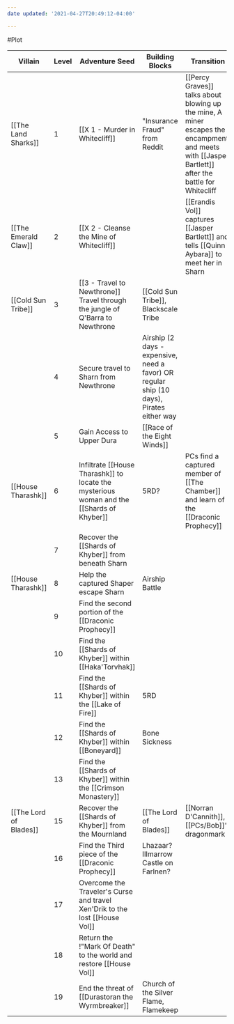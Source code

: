 ```yaml
---
date updated: '2021-04-27T20:49:12-04:00'

---
```


#Plot

| Villain                | Level | Adventure Seed                                                                            | Building Blocks                                                                          | Transition                                                                                                                                          |   |
| ---------------------- | ----- | ----------------------------------------------------------------------------------------- | ---------------------------------------------------------------------------------------- | --------------------------------------------------------------------------------------------------------------------------------------------------- | - |
| [[The Land Sharks]]    | 1     | [[X 1 - Murder in Whitecliff]]                                                            | "Insurance Fraud" from Reddit                                                            | [[Percy Graves]] talks about blowing up the mine, A miner escapes the encampment and meets with [[Jasper Bartlett]] after the battle for Whitecliff |   |
| [[The Emerald Claw]]   | 2     | [[X 2 - Cleanse the Mine of Whitecliff]]                                                  |                                                                                          | [[Erandis Vol]] captures [[Jasper Bartlett]] and tells [[Quinn Aybara]] to meet her in Sharn                                                        |   |
| [[Cold Sun Tribe]]     | 3     | [[3 - Travel to Newthrone]] Travel through the jungle of Q'Barra to Newthrone             | [[Cold Sun Tribe]], Blackscale Tribe                                                     |                                                                                                                                                     |   |
|                        | 4     | Secure travel to Sharn from Newthrone                                                     | Airship (2 days - expensive, need a favor) OR regular ship (10 days), Pirates either way |                                                                                                                                                     |   |
|                        | 5     | Gain Access to Upper Dura                                                                 | [[Race of the Eight Winds]]                                                              |                                                                                                                                                     |   |
| [[House Tharashk]]     | 6     | Infiltrate [[House Tharashk]] to locate the mysterious woman and the [[Shards of Khyber]] | 5RD?                                                                                     | PCs find a captured member of [[The Chamber]] and learn of the [[Draconic Prophecy]]                                                                |   |
|                        | 7     | Recover the [[Shards of Khyber]] from beneath Sharn                                       |                                                                                          |                                                                                                                                                     |   |
| [[House Tharashk]]     | 8     | Help the captured Shaper escape Sharn                                                     | Airship Battle                                                                           |                                                                                                                                                     |   |
|                        | 9     | Find the second portion of the [[Draconic Prophecy]]                                      |                                                                                          |                                                                                                                                                     |   |
|                        | 10    | Find the [[Shards of Khyber]] within [[Haka'Torvhak]]                                     |                                                                                          |                                                                                                                                                     |   |
|                        | 11    | Find the [[Shards of Khyber]] within the [[Lake of Fire]]                                 | 5RD                                                                                      |                                                                                                                                                     |   |
|                        | 12    | Find the [[Shards of Khyber]] within [[Boneyard]]                                         | Bone Sickness                                                                            |                                                                                                                                                     |   |
|                        | 13    | Find the [[Shards of Khyber]] within the [[Crimson Monastery]]                            |                                                                                          |                                                                                                                                                     |   |
| [[The Lord of Blades]] | 15    | Recover the [[Shards of Khyber]] from the Mournland                                       | [[The Lord of Blades]]                                                                   | [[Norran D'Cannith]], [[PCs/Bob]]'s dragonmark                                                                                                      |   |
|                        | 16    | Find the Third piece of the [[Draconic Prophecy]]                                         | Lhazaar? Illmarrow Castle on Farlnen?                                                    |                                                                                                                                                     |   |
|                        | 17    | Overcome the Traveler's Curse and travel Xen'Drik to the lost [[House Vol]]               |                                                                                          |                                                                                                                                                     |   |
|                        | 18    | Return the !"Mark Of Death" to the world and restore [[House Vol]]                        |                                                                                          |                                                                                                                                                     |   |
|                        | 19    | End the threat of [[Durastoran the Wyrmbreaker]]                                          | Church of the Silver Flame, Flamekeep                                                    |                                                                                                                                                     |   |
